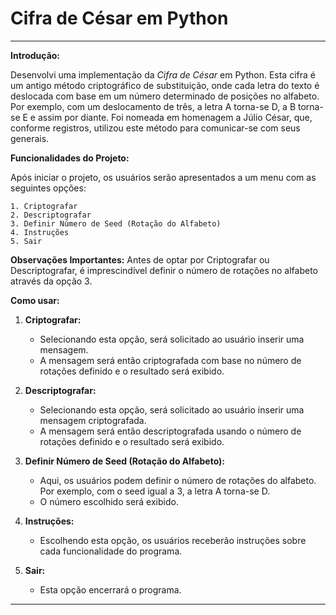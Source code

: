 # Cifra de César em Python

---

**Introdução:**

Desenvolvi uma implementação da *Cifra de César* em Python. Esta cifra é um antigo método criptográfico de substituição, onde cada letra do texto é deslocada com base em um número determinado de posições no alfabeto. Por exemplo, com um deslocamento de três, a letra A torna-se D, a B torna-se E e assim por diante. Foi nomeada em homenagem a Júlio César, que, conforme registros, utilizou este método para comunicar-se com seus generais.

**Funcionalidades do Projeto:**

Após iniciar o projeto, os usuários serão apresentados a um menu com as seguintes opções:

```
1. Criptografar
2. Descriptografar
3. Definir Número de Seed (Rotação do Alfabeto)
4. Instruções
5. Sair
```

**Observações Importantes:**
Antes de optar por Criptografar ou Descriptografar, é imprescindível definir o número de rotações no alfabeto através da opção 3.

**Como usar:**

1. **Criptografar:**
   - Selecionando esta opção, será solicitado ao usuário inserir uma mensagem.
   - A mensagem será então criptografada com base no número de rotações definido e o resultado será exibido.

2. **Descriptografar:**
   - Selecionando esta opção, será solicitado ao usuário inserir uma mensagem criptografada.
   - A mensagem será então descriptografada usando o número de rotações definido e o resultado será exibido.

3. **Definir Número de Seed (Rotação do Alfabeto):**
   - Aqui, os usuários podem definir o número de rotações do alfabeto. Por exemplo, com o seed igual a 3, a letra A torna-se D.
   - O número escolhido será exibido.

4. **Instruções:**
   - Escolhendo esta opção, os usuários receberão instruções sobre cada funcionalidade do programa.

5. **Sair:**
   - Esta opção encerrará o programa.

---

